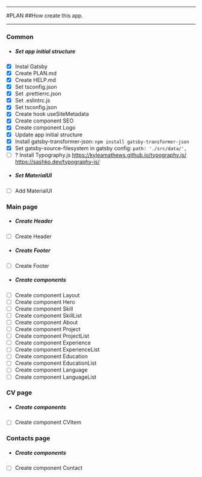 ***
#PLAN
##How create this app.
***

### Common
- ##### Set app initial structure
- [x] Instal Gatsby
- [x] Create PLAN.md
- [x] Create HELP.md
- [x] Set tsconfig.json
- [x] Set .prettierrc.json
- [x] Set .eslintrc.js
- [x] Set tsconfig.json
- [x] Create hook useSiteMetadata
- [x] Create component SEO
- [x] Create component Logo
- [x] Update app initial structure
- [x] Install gatsby-transformer-json: `npm install gatsby-transformer-json`
- [x] Set gatsby-source-filesystem in gatsby config: `path: './src/data/',`
- [ ] ? Install Typography.js https://kyleamathews.github.io/typography.js/ https://sashko.dev/typography-js/
- ##### Set MaterialUI
- [ ] Add MaterialUI

### Main page
- ##### Create Header
- [ ] Create Header
- ##### Create Footer
- [ ] Create Footer
- ##### Create components
- [ ] Create component Layout
- [ ] Create component Hero
- [ ] Create component Skill
- [ ] Create component SkillList
- [ ] Create component About
- [ ] Create component Project
- [ ] Create component ProjectList
- [ ] Create component Experience
- [ ] Create component ExperienceList
- [ ] Create component Education
- [ ] Create component EducationList
- [ ] Create component Language
- [ ] Create component LanguageList
### CV page
- ##### Create components
- [ ] Create component CVItem
### Contacts page
- ##### Create components
- [ ] Create component Contact



